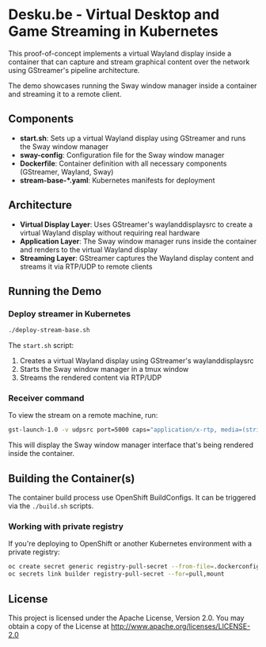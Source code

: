 # Desku.be - Virtual Desktop and Game Streaming in Kubernetes

This proof-of-concept implements a virtual Wayland display inside a container that can capture and stream graphical content over the network using GStreamer's pipeline architecture. 

The demo showcases running the Sway window manager inside a container and streaming it to a remote client.

## Components

- **start.sh**: Sets up a virtual Wayland display using GStreamer and runs the Sway window manager
- **sway-config**: Configuration file for the Sway window manager
- **Dockerfile**: Container definition with all necessary components (GStreamer, Wayland, Sway)
- **stream-base-*.yaml**: Kubernetes manifests for deployment

## Architecture

- **Virtual Display Layer**: Uses GStreamer's waylanddisplaysrc to create a virtual Wayland display without requiring real hardware
- **Application Layer**: The Sway window manager runs inside the container and renders to the virtual Wayland display
- **Streaming Layer**: GStreamer captures the Wayland display content and streams it via RTP/UDP to remote clients

## Running the Demo

### Deploy streamer in Kubernetes

```bash
./deploy-stream-base.sh
```

The `start.sh` script:

1. Creates a virtual Wayland display using GStreamer's waylanddisplaysrc
2. Starts the Sway window manager in a tmux window
3. Streams the rendered content via RTP/UDP

### Receiver command

To view the stream on a remote machine, run:

```bash
gst-launch-1.0 -v udpsrc port=5000 caps="application/x-rtp, media=(string)video, clock-rate=(int)90000, encoding-name=(string)RAW, sampling=(string)RGB, depth=(string)8, width=(string)1920, height=(string)1080" ! rtpvrawdepay ! videoconvert ! autovideosink
```

This will display the Sway window manager interface that's being rendered inside the container.

## Building the Container(s)

The container build process use OpenShift BuildConfigs.
It can be triggered via the ```./build.sh``` scripts.

### Working with private registry

If you're deploying to OpenShift or another Kubernetes environment with a private registry:

```bash
oc create secret generic registry-pull-secret --from-file=.dockerconfigjson=/tmp/new-pull-secret.json --type=kubernetes.io/dockerconfigjson
oc secrets link builder registry-pull-secret --for=pull,mount
```

## License

This project is licensed under the Apache License, Version 2.0. 
You may obtain a copy of the License at http://www.apache.org/licenses/LICENSE-2.0
